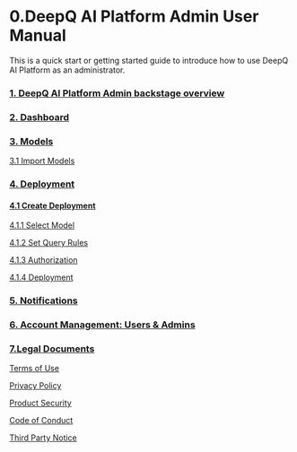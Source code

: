 # 0.DeepQ AI Platform Admin User Manual

This is a quick start or getting started guide to introduce how to use DeepQ AI Platform as an administrator.

### [1. DeepQ AI Platform Admin backstage overview](deepq-ai-platform-admin-backstage-overview.md)

### [2. Dashboard](resource-management.md)

### [3. Models](3.-models/)

[3.1 Import Models](3.-models/3.1-import-models.md)

### [4. Deployment](deployment-management/)

#### [4.1 Create Deployment](deployment-management/4.1-create-deployment/)

&#x20;  [4.1.1 Select Model](deployment-management/4.1-create-deployment/1.-select-model.md)

&#x20;  [4.1.2 Set Query Rules](deployment-management/4.1-create-deployment/2.-set-query.md)

&#x20;  [4.1.3 Authorization](deployment-management/4.1-create-deployment/3.-authorization.md)

&#x20;  [4.1.4 Deployment](deployment-management/4.1-create-deployment/4.-deployment.md)

### [5. Notifications](5.-notifications.md)

### [6. Account Management: Users & Admins](account-management.md)

### [7.Legal Documents](7.-legal-documents.md)

[Terms of Use](7.-legal-documents.md#7.1-terms-of-use)

[Privacy Policy](7.-legal-documents.md#7.2-privacy-policy)

[Product Security](7.-legal-documents.md#7.3-product-security)

[Code of Conduct](7.-legal-documents.md#7.4-code-of-conduct)

[Third Party Notice](7.-legal-documents.md#7.5-third-party-notice)
